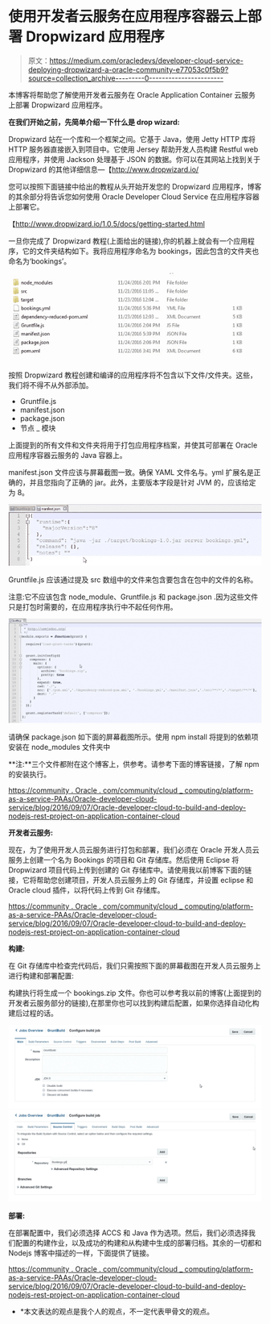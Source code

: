 # 使用开发者云服务在应用程序容器云上部署 Dropwizard 应用程序

> 原文：<https://medium.com/oracledevs/developer-cloud-service-deploying-dropwizard-a-oracle-community-e77053c0f5b9?source=collection_archive---------0----------------------->

本博客将帮助您了解使用开发者云服务在 Oracle Application Container 云服务上部署 Dropwizard 应用程序。

**在我们开始之前，先简单介绍一下什么是 drop wizard:**

Dropwizard 站在一个库和一个框架之间。它基于 Java，使用 Jetty HTTP 库将 HTTP 服务器直接嵌入到项目中。它使用 Jersey 帮助开发人员构建 Restful web 应用程序，并使用 Jackson 处理基于 JSON 的数据。你可以在其网站上找到关于 Dropwizard 的其他详细信息—【http://www.dropwizard.io/ 

您可以按照下面链接中给出的教程从头开始开发您的 Dropwizard 应用程序，博客的其余部分将告诉您如何使用 Oracle Developer Cloud Service 在应用程序容器上部署它。

【http://www.dropwizard.io/1.0.5/docs/getting-started.html 

一旦你完成了 Dropwizard 教程(上面给出的链接),你的机器上就会有一个应用程序，它的文件夹结构如下。我将应用程序命名为 bookings，因此包含的文件夹也命名为‘bookings’。

![](img/a392ec8838dc9f96191d878a2afdcbea.png)

按照 Dropwizard 教程创建和编译的应用程序将不包含以下文件/文件夹。这些，我们将不得不从外部添加。

*   Gruntfile.js
*   manifest.json
*   package.json
*   节点 _ 模块

上面提到的所有文件和文件夹将用于打包应用程序档案，并使其可部署在 Oracle 应用程序容器云服务的 Java 容器上。

manifest.json 文件应该与屏幕截图一致。确保 YAML 文件名与。yml 扩展名是正确的，并且您指向了正确的 jar。此外，主要版本字段是针对 JVM 的，应该给定为 8。

![](img/8f23ae0dc33982f23af2ad403431dbe3.png)

Gruntfile.js 应该通过提及 src 数组中的文件来包含要包含在包中的文件的名称。

注意:它不应该包含 node_module、Gruntfile.js 和 package.json .因为这些文件只是打包时需要的，在应用程序执行中不起任何作用。

![](img/5ecd764165328741f294d4c8b4ad7682.png)

请确保 package.json 如下面的屏幕截图所示。使用 npm install <dependency name="">将提到的依赖项安装在 node_modules 文件夹中</dependency>

**注:**三个文件都附在这个博客上，供参考。请参考下面的博客链接，了解 npm 的安装执行。

[https://community . Oracle . com/community/cloud _ computing/platform-as-a-service-PAAs/Oracle-developer-cloud-service/blog/2016/09/07/Oracle-developer-cloud-to-build-and-deploy-nodejs-rest-project-on-application-container-cloud](https://community.oracle.com/community/cloud_computing/platform-as-a-service-paas/oracle-developer-cloud-service/blog/2016/09/07/oracle-developer-cloud-to-build-and-deploy-nodejs-rest-project-on-application-container-cloud)

**开发者云服务:**

现在，为了使用开发人员云服务进行打包和部署，我们必须在 Oracle 开发人员云服务上创建一个名为 Bookings 的项目和 Git 存储库。然后使用 Eclipse 将 Dropwizard 项目代码上传到创建的 Git 存储库中。请使用我以前博客下面的链接，它将帮助您创建项目，开发人员云服务上的 Git 存储库，并设置 eclipse 和 Oracle cloud 插件，以将代码上传到 Git 存储库。

[https://community . Oracle . com/community/cloud _ computing/platform-as-a-service-PAAs/Oracle-developer-cloud-service/blog/2016/09/07/Oracle-developer-cloud-to-build-and-deploy-nodejs-rest-project-on-application-container-cloud](https://community.oracle.com/community/cloud_computing/platform-as-a-service-paas/oracle-developer-cloud-service/blog/2016/09/07/oracle-developer-cloud-to-build-and-deploy-nodejs-rest-project-on-application-container-cloud)

**构建:**

在 Git 存储库中检查完代码后，我们只需按照下面的屏幕截图在开发人员云服务上进行构建和部署配置:

构建执行将生成一个 bookings.zip 文件。你也可以参考我以前的博客(上面提到的开发者云服务部分的链接),在那里你也可以找到构建后配置，如果你选择自动化构建后过程的话。

![](img/a0c3695be304f0d731b39dddd2196f21.png)![](img/a101eb10eaf7fe21870290c7df0803cc.png)

**部署:**

在部署配置中，我们必须选择 ACCS 和 Java 作为选项。然后，我们必须选择我们配置的构建作业，以及成功的构建和从构建中生成的部署归档。其余的一切都和 Nodejs 博客中描述的一样，下面提供了链接。

[https://community . Oracle . com/community/cloud _ computing/platform-as-a-service-PAAs/Oracle-developer-cloud-service/blog/2016/09/07/Oracle-developer-cloud-to-build-and-deploy-nodejs-rest-project-on-application-container-cloud](https://community.oracle.com/community/cloud_computing/platform-as-a-service-paas/oracle-developer-cloud-service/blog/2016/09/07/oracle-developer-cloud-to-build-and-deploy-nodejs-rest-project-on-application-container-cloud)

* *本文表达的观点是我个人的观点，不一定代表甲骨文的观点。